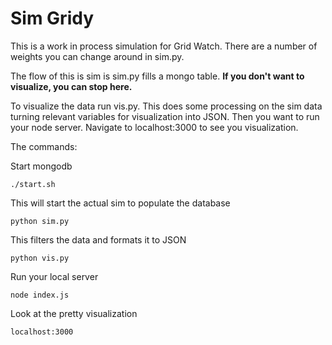# Sim Gridy 

This is a work in process simulation for Grid Watch. There are a 
number of weights you can change around in sim.py.

The flow of this is sim is sim.py fills a mongo table. **If you 
don't want to visualize, you can stop here.**

To visualize the data run vis.py. This does some processing on the 
sim data turning relevant variables for visualization into JSON.
Then you want to run your node server. Navigate to localhost:3000
to see you visualization. 
 
The commands:

Start mongodb
```
./start.sh 
```

This will start the actual sim to populate the database
```
python sim.py
```

This filters the data and formats it to JSON
```
python vis.py
```

Run your local server
```
node index.js
```

Look at the pretty visualization
```
localhost:3000
```
